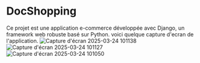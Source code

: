 # DocShopping
Ce projet est une application e-commerce développée avec Django, un framework web robuste basé sur Python. 
voici quelque capture d'ecran de l'application.
![Capture d'écran 2025-03-24 101138](https://github.com/user-attachments/assets/e49adb91-1ea7-4576-b633-5e2d2cfad1b3)
![Capture d'écran 2025-03-24 101127](https://github.com/user-attachments/assets/377165eb-dc43-42dd-a77a-9992b8ba6fd9)
![Capture d'écran 2025-03-24 101050](https://github.com/user-attachments/assets/334cb264-1604-4114-9a49-0f06ba379563)
